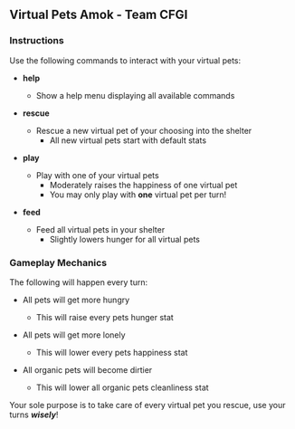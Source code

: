 ## Virtual Pets Amok - Team CFGI

### Instructions
Use the following commands to interact with your virtual pets:
- __help__
    - Show a help menu displaying all available commands
    
- __rescue__
    - Rescue a new virtual pet of your choosing into the shelter
        - All new virtual pets start with default stats 
        
- __play__
    - Play with one of your virtual pets
        - Moderately raises the happiness of one virtual pet
        - You may only play with __one__ virtual pet per turn!
        
- __feed__
    - Feed all virtual pets in your shelter
        - Slightly lowers hunger for all virtual pets
        
### Gameplay Mechanics
The following will happen every turn:
- All pets will get more hungry
    - This will raise every pets hunger stat
    
- All pets will get more lonely
    - This will lower every pets happiness stat
    
- All organic pets will become dirtier
    - This will lower all organic pets cleanliness stat
    
Your sole purpose is to take care of every virtual pet you rescue, use your turns ___wisely___!